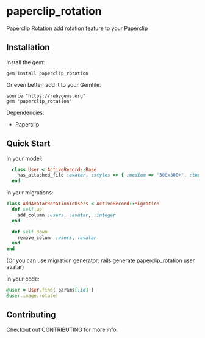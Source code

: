 paperclip_rotation
==================

Paperclip Rotation add rotation feature to your Paperclip

Installation
------------

Install the gem:

```
gem install paperclip_rotation
```

Or even better, add it to your Gemfile.

```
source "https://rubygems.org"
gem 'paperclip_rotation'
```

Dependencies:
* Paperclip

Quick Start
-----------

In your model:

```ruby
  class User < ActiveRecord::Base
    has_attached_file :avatar, :styles => { :medium => "300x300>", :thumb => "100x100>" }
  end
```

In your migrations:

```ruby
class AddAvatarRotationToUsers < ActiveRecord::Migration
  def self.up
    add_column :users, :avatar, :integer
  end

  def self.down
    remove_column :users, :avatar
  end
end
```

(Or you can use migration generator: rails generate paperclip_rotation user avatar)

In your code:

```ruby
@user = User.find( params[:id] )
@user.image.rotate!
```

Contributing
------------

Checkout out CONTRIBUTING for more info.

